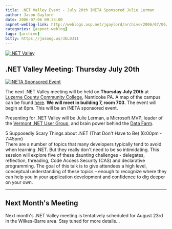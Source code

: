```yaml
---
title: .NET Valley Event - July 20th INETA Sponsored Julie Lerman
author: Jason Gaylord
date: 2006-07-06 09:35:00
aspnet-weblog-link: http://weblogs.asp.net/jgaylord/archive/2006/07/06/455739.aspx
categories: [aspnet-weblog]
tags: [archive]
bitly: https://jasong.us/3bLDJ1I
---
```


[![.NET Valley](https://cdn.jasongaylord.com/images/2006/07/06/greentext.jpg)](http://www.dotnetvalley.com/)  
  
## .NET Valley Meeting: Thursday July 20th
[![INETA Sponsored Event](https://cdn.jasongaylord.com/images/2006/07/06/inetaevent.jpg)](http://www.ineta.org/)  
  
The next .NET Valley meeting will be held on **Thursday July 20th** at [Luzerne County Community College](http://www.luzerne.edu/about/location.asp), Nanticoke PA. A map of the campus can be found [here](http://www.luzerne.edu/about/campusmap.pdf). **We will meet in building 7, room 703**. The event will begin at 6pm. This will be an INETA sponsored event.  
  
Presenting for .NET Valley will be Julie Lerman, a Microsoft MVP, leader of the [Vermont .NET User Group](http://www.vtdotnet.org/), and brain power behind the [Data Farm](http://www.thedatafarm.com/).  
  
5 Supposedly Scary Things about .NET (That Don't Have to Be) (6:00pm - 7:45pm)  
There are a number of topics that many developers typically tend to avoid when learning .NET. But they really don't need to be so intimidating. This session will explore five of these daunting challenges - delegates, reflection, threading, Code Access Security (CAS) and declarative programming. The goal of this talk is to give attendees a high level, conceptual understanding of these topics – enough to recognize where they can help you in your application development and confidence to dig deeper on your own.  

* * *

## Next Month's Meeting
Next month's .NET Valley meeting is tentatively scheduled for August 23rd in the Wilkes-Barre area. Stay tuned for more details...